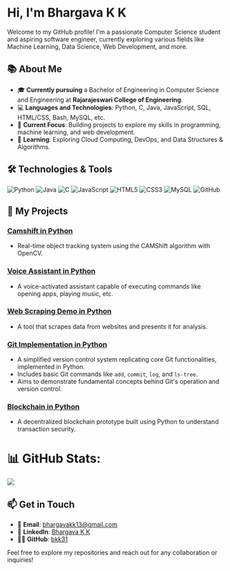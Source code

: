 # Hi, I'm Bhargava K K 

Welcome to my GitHub profile! I'm a passionate Computer Science student and aspiring software engineer, currently exploring various fields like Machine Learning, Data Science, Web Development, and more.

## 📚 About Me

- 🎓 **Currently pursuing** a Bachelor of Engineering in Computer Science and Engineering at **Rajarajeswari College of Engineering**.
- 💻 **Languages and Technologies**: Python, C, Java, JavaScript, SQL, HTML/CSS, Bash, MySQL, etc.
- 🔭 **Current Focus**: Building projects to explore my skills in programming, machine learning, and web development.
- 🌱 **Learning**: Exploring Cloud Computing, DevOps, and Data Structures & Algorithms.

## 🛠️ Technologies & Tools

![Python](https://img.shields.io/badge/Python-3776AB?style=flat&logo=python&logoColor=white)
![Java](https://img.shields.io/badge/Java-007396?style=flat&logo=java&logoColor=white)
![C](https://img.shields.io/badge/C-A8B9CC?style=flat&logo=c&logoColor=white)
![JavaScript](https://img.shields.io/badge/JavaScript-F7DF1E?style=flat&logo=javascript&logoColor=black)
![HTML5](https://img.shields.io/badge/HTML5-E34F26?style=flat&logo=html5&logoColor=white)
![CSS3](https://img.shields.io/badge/CSS3-1572B6?style=flat&logo=css3&logoColor=white)
![MySQL](https://img.shields.io/badge/MySQL-4479A1?style=flat&logo=mysql&logoColor=white)
![GitHub](https://img.shields.io/badge/GitHub-181717?style=flat&logo=github&logoColor=white)

## 📌 My Projects

### [Camshift in Python](https://github.com/BKK31/camshift)
- Real-time object tracking system using the CAMShift algorithm with OpenCV.

### [Voice Assistant in Python](https://github.com/BKK31/assistant)
- A voice-activated assistant capable of executing commands like opening apps, playing music, etc.

### [Web Scraping Demo in Python](https://github.com/BKK31/web-scrapping)
- A tool that scrapes data from websites and presents it for analysis.

### [Git Implementation in Python](https://github.com/BKK31/git)
- A simplified version control system replicating core Git functionalities, implemented in Python.
- Includes basic Git commands like `add`, `commit`, `log`, and `ls-tree`.
- Aims to demonstrate fundamental concepts behind Git's operation and version control.

### [Blockchain in Python](https://github.com/BKK31/blockchain)
- A decentralized blockchain prototype built using Python to understand transaction security.

# 📊 GitHub Stats:

![](https://github-readme-stats.vercel.app/api/top-langs/?username=bkk31&theme=dark&hide_border=false&include_all_commits=false&count_private=false&layout=compact)

## 📫 Get in Touch

- 📧 **Email**: [bhargavakk13@gmail.com](mailto:bhargavakk13@gmail.com)
- 💼 **LinkedIn**: [Bhargava K K](https://www.linkedin.com/in/bhargava-k-k)
- 🧑‍💻 **GitHub**: [bkk31](https://github.com/bkk31)

Feel free to explore my repositories and reach out for any collaboration or inquiries!
